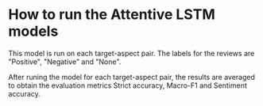 # How to run the Attentive LSTM models

This model is run on each target-aspect pair. The labels for the reviews are "Positive", "Negative" and "None".


After runing the model for each target-aspect pair, the results are averaged to obtain the evaluation metrics Strict accuracy, Macro-F1 and Sentiment accuracy.
